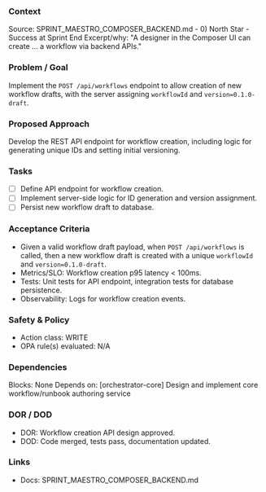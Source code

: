 ### Context
Source: SPRINT_MAESTRO_COMPOSER_BACKEND.md - 0) North Star - Success at Sprint End
Excerpt/why: "A designer in the Composer UI can create ... a workflow via backend APIs."

### Problem / Goal
Implement the `POST /api/workflows` endpoint to allow creation of new workflow drafts, with the server assigning `workflowId` and `version=0.1.0-draft`.

### Proposed Approach
Develop the REST API endpoint for workflow creation, including logic for generating unique IDs and setting initial versioning.

### Tasks
- [ ] Define API endpoint for workflow creation.
- [ ] Implement server-side logic for ID generation and version assignment.
- [ ] Persist new workflow draft to database.

### Acceptance Criteria
- Given a valid workflow draft payload, when `POST /api/workflows` is called, then a new workflow draft is created with a unique `workflowId` and `version=0.1.0-draft`.
- Metrics/SLO: Workflow creation p95 latency < 100ms.
- Tests: Unit tests for API endpoint, integration tests for database persistence.
- Observability: Logs for workflow creation events.

### Safety & Policy
- Action class: WRITE
- OPA rule(s) evaluated: N/A

### Dependencies
Blocks: None
Depends on: [orchestrator-core] Design and implement core workflow/runbook authoring service

### DOR / DOD
- DOR: Workflow creation API design approved.
- DOD: Code merged, tests pass, documentation updated.

### Links
- Docs: SPRINT_MAESTRO_COMPOSER_BACKEND.md
